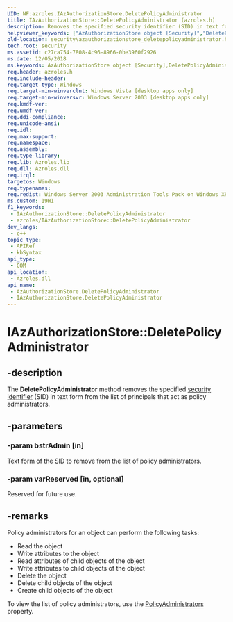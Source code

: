 ```yaml
---
UID: NF:azroles.IAzAuthorizationStore.DeletePolicyAdministrator
title: IAzAuthorizationStore::DeletePolicyAdministrator (azroles.h)
description: Removes the specified security identifier (SID) in text form from the list of principals that act as policy administrators.
helpviewer_keywords: ["AzAuthorizationStore object [Security]","DeletePolicyAdministrator method","DeletePolicyAdministrator","DeletePolicyAdministrator method [Security]","DeletePolicyAdministrator method [Security]","AzAuthorizationStore object","DeletePolicyAdministrator method [Security]","IAzAuthorizationStore interface","IAzAuthorizationStore interface [Security]","DeletePolicyAdministrator method","IAzAuthorizationStore.DeletePolicyAdministrator","IAzAuthorizationStore::DeletePolicyAdministrator","azroles/IAzAuthorizationStore::DeletePolicyAdministrator","security.azauthorizationstore_deletepolicyadministrator"]
old-location: security\azauthorizationstore_deletepolicyadministrator.htm
tech.root: security
ms.assetid: c27ca754-7808-4c96-8966-0be3960f2926
ms.date: 12/05/2018
ms.keywords: AzAuthorizationStore object [Security],DeletePolicyAdministrator method, DeletePolicyAdministrator, DeletePolicyAdministrator method [Security], DeletePolicyAdministrator method [Security],AzAuthorizationStore object, DeletePolicyAdministrator method [Security],IAzAuthorizationStore interface, IAzAuthorizationStore interface [Security],DeletePolicyAdministrator method, IAzAuthorizationStore.DeletePolicyAdministrator, IAzAuthorizationStore::DeletePolicyAdministrator, azroles/IAzAuthorizationStore::DeletePolicyAdministrator, security.azauthorizationstore_deletepolicyadministrator
req.header: azroles.h
req.include-header: 
req.target-type: Windows
req.target-min-winverclnt: Windows Vista [desktop apps only]
req.target-min-winversvr: Windows Server 2003 [desktop apps only]
req.kmdf-ver: 
req.umdf-ver: 
req.ddi-compliance: 
req.unicode-ansi: 
req.idl: 
req.max-support: 
req.namespace: 
req.assembly: 
req.type-library: 
req.lib: Azroles.lib
req.dll: Azroles.dll
req.irql: 
targetos: Windows
req.typenames: 
req.redist: Windows Server 2003 Administration Tools Pack on Windows XP
ms.custom: 19H1
f1_keywords:
 - IAzAuthorizationStore::DeletePolicyAdministrator
 - azroles/IAzAuthorizationStore::DeletePolicyAdministrator
dev_langs:
 - c++
topic_type:
 - APIRef
 - kbSyntax
api_type:
 - COM
api_location:
 - Azroles.dll
api_name:
 - AzAuthorizationStore.DeletePolicyAdministrator
 - IAzAuthorizationStore.DeletePolicyAdministrator
---
```


# IAzAuthorizationStore::DeletePolicyAdministrator


## -description

The <b>DeletePolicyAdministrator</b> method removes the specified <a href="https://docs.microsoft.com/windows/desktop/SecGloss/s-gly">security identifier</a> (SID) in text form from the list of principals that act as policy administrators.

## -parameters

### -param bstrAdmin [in]

Text form of the SID to remove from the list of policy administrators.

### -param varReserved [in, optional]

Reserved for future use.

## -remarks

Policy administrators for an object can perform the following tasks:

<ul>
<li>Read the object</li>
<li>Write attributes to the object</li>
<li>Read attributes of child objects of the object</li>
<li>Write attributes to child objects of the object</li>
<li>Delete the object</li>
<li>Delete child objects of the object</li>
<li>Create child objects of the object</li>
</ul>
To view the list of policy administrators, use the <a href="https://docs.microsoft.com/windows/desktop/api/azroles/nf-azroles-iazauthorizationstore-get_policyadministrators">PolicyAdministrators</a> property.

